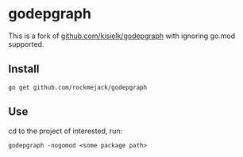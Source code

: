 # godepgraph

This is a fork of [github.com/kisielk/godepgraph](github.com/kisielk/godepgraph) with ignoring go.mod supported.
## Install
```
go get github.com/rockmejack/godepgraph
```

## Use

cd to the project of interested, run:
```
godepgraph -nogomod <some package path>
```
